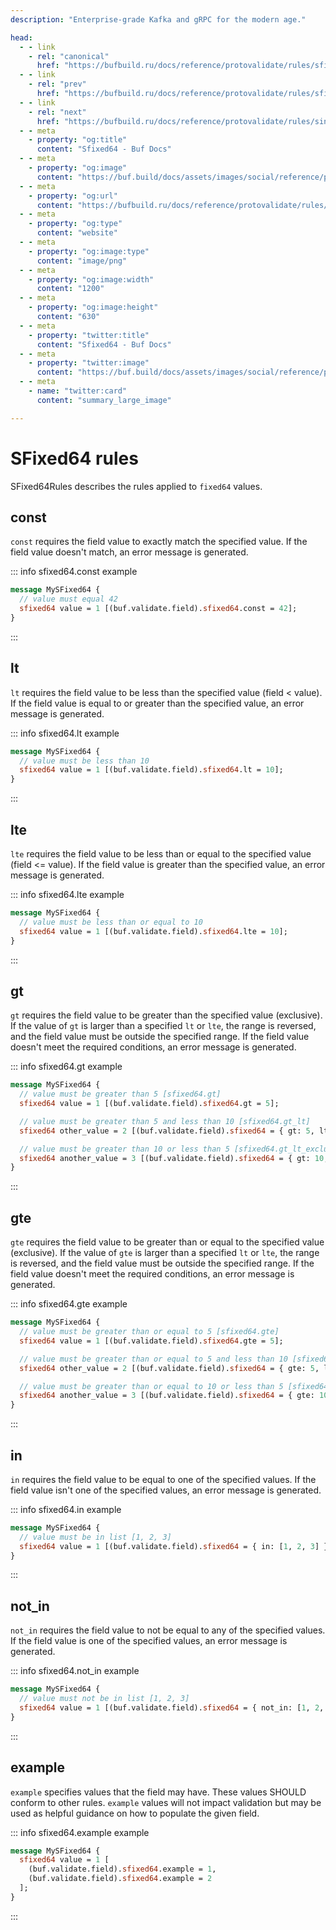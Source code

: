 ```yaml
---
description: "Enterprise-grade Kafka and gRPC for the modern age."

head:
  - - link
    - rel: "canonical"
      href: "https://bufbuild.ru/docs/reference/protovalidate/rules/sfixed64_rules/"
  - - link
    - rel: "prev"
      href: "https://bufbuild.ru/docs/reference/protovalidate/rules/sfixed32_rules/"
  - - link
    - rel: "next"
      href: "https://bufbuild.ru/docs/reference/protovalidate/rules/sint32_rules/"
  - - meta
    - property: "og:title"
      content: "Sfixed64 - Buf Docs"
  - - meta
    - property: "og:image"
      content: "https://buf.build/docs/assets/images/social/reference/protovalidate/rules/sfixed64_rules.png"
  - - meta
    - property: "og:url"
      content: "https://bufbuild.ru/docs/reference/protovalidate/rules/sfixed64_rules/"
  - - meta
    - property: "og:type"
      content: "website"
  - - meta
    - property: "og:image:type"
      content: "image/png"
  - - meta
    - property: "og:image:width"
      content: "1200"
  - - meta
    - property: "og:image:height"
      content: "630"
  - - meta
    - property: "twitter:title"
      content: "Sfixed64 - Buf Docs"
  - - meta
    - property: "twitter:image"
      content: "https://buf.build/docs/assets/images/social/reference/protovalidate/rules/sfixed64_rules.png"
  - - meta
    - name: "twitter:card"
      content: "summary_large_image"

---
```


# SFixed64 rules

SFixed64Rules describes the rules applied to `fixed64` values.

## const

`const` requires the field value to exactly match the specified value. If the field value doesn't match, an error message is generated.

::: info sfixed64.const example

```proto
message MySFixed64 {
  // value must equal 42
  sfixed64 value = 1 [(buf.validate.field).sfixed64.const = 42];
}
```

:::

## lt

`lt` requires the field value to be less than the specified value (field < value). If the field value is equal to or greater than the specified value, an error message is generated.

::: info sfixed64.lt example

```proto
message MySFixed64 {
  // value must be less than 10
  sfixed64 value = 1 [(buf.validate.field).sfixed64.lt = 10];
}
```

:::

## lte

`lte` requires the field value to be less than or equal to the specified value (field <= value). If the field value is greater than the specified value, an error message is generated.

::: info sfixed64.lte example

```proto
message MySFixed64 {
  // value must be less than or equal to 10
  sfixed64 value = 1 [(buf.validate.field).sfixed64.lte = 10];
}
```

:::

## gt

`gt` requires the field value to be greater than the specified value (exclusive). If the value of `gt` is larger than a specified `lt` or `lte`, the range is reversed, and the field value must be outside the specified range. If the field value doesn't meet the required conditions, an error message is generated.

::: info sfixed64.gt example

```proto
message MySFixed64 {
  // value must be greater than 5 [sfixed64.gt]
  sfixed64 value = 1 [(buf.validate.field).sfixed64.gt = 5];

  // value must be greater than 5 and less than 10 [sfixed64.gt_lt]
  sfixed64 other_value = 2 [(buf.validate.field).sfixed64 = { gt: 5, lt: 10 }];

  // value must be greater than 10 or less than 5 [sfixed64.gt_lt_exclusive]
  sfixed64 another_value = 3 [(buf.validate.field).sfixed64 = { gt: 10, lt: 5 }];
}
```

:::

## gte

`gte` requires the field value to be greater than or equal to the specified value (exclusive). If the value of `gte` is larger than a specified `lt` or `lte`, the range is reversed, and the field value must be outside the specified range. If the field value doesn't meet the required conditions, an error message is generated.

::: info sfixed64.gte example

```proto
message MySFixed64 {
  // value must be greater than or equal to 5 [sfixed64.gte]
  sfixed64 value = 1 [(buf.validate.field).sfixed64.gte = 5];

  // value must be greater than or equal to 5 and less than 10 [sfixed64.gte_lt]
  sfixed64 other_value = 2 [(buf.validate.field).sfixed64 = { gte: 5, lt: 10 }];

  // value must be greater than or equal to 10 or less than 5 [sfixed64.gte_lt_exclusive]
  sfixed64 another_value = 3 [(buf.validate.field).sfixed64 = { gte: 10, lt: 5 }];
}
```

:::

## in

`in` requires the field value to be equal to one of the specified values. If the field value isn't one of the specified values, an error message is generated.

::: info sfixed64.in example

```proto
message MySFixed64 {
  // value must be in list [1, 2, 3]
  sfixed64 value = 1 [(buf.validate.field).sfixed64 = { in: [1, 2, 3] }];
}
```

:::

## not_in

`not_in` requires the field value to not be equal to any of the specified values. If the field value is one of the specified values, an error message is generated.

::: info sfixed64.not_in example

```proto
message MySFixed64 {
  // value must not be in list [1, 2, 3]
  sfixed64 value = 1 [(buf.validate.field).sfixed64 = { not_in: [1, 2, 3] }];
}
```

:::

## example

`example` specifies values that the field may have. These values SHOULD conform to other rules. `example` values will not impact validation but may be used as helpful guidance on how to populate the given field.

::: info sfixed64.example example

```proto
message MySFixed64 {
  sfixed64 value = 1 [
    (buf.validate.field).sfixed64.example = 1,
    (buf.validate.field).sfixed64.example = 2
  ];
}
```

:::
